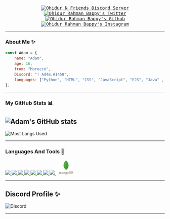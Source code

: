 <p align="center">
  <samp>
  <a href="https://discord.gg/4KVHc7zdBJ">
  <img  alt="Ohidur N Friends Discord Server" width="16px" src="https://cdn.jsdelivr.net/npm/simple-icons@v6/icons/discord.svg" />
</a>
<a href="https://twitter.com/AD4amX">
  <img  alt="Ohidur Rahman Bappy's Twitter" width="16px" src="https://cdn.jsdelivr.net/npm/simple-icons@v6/icons/twitter.svg" />
</a>
<a href="https://github.com/Ad4mDev">
  <img  alt="Ohidur Rahman Bappy's Github" width="16px" src="https://cdn.jsdelivr.net/npm/simple-icons@v6/icons/github.svg" />
</a>
<a href="https://www.instagram.com/adamx_ofc/">
  <img  alt="Ohidur Rahman Bappy's Instagram" width="16px" src="https://cdn.jsdelivr.net/npm/simple-icons@v6/icons/instagram.svg" />
</a>
  </samp>
  
  <br>
 </p>

---

<h3>About Me ✨</h3>

```js
const Adam = {
    name: "Adam",
    age: 16,
    from: "Morocco",
    Discord: "! Ad4m.#1458",
    languages: ["Python", "HTML", "CSS", "JavaScript", "EJS", "Java" , "React.JS" , "Vue.JS" , "Next.js"]
};
```
---
<h3>My GitHub Stats 📊</h3>

![Adam's GitHub stats](https://github-readme-stats.vercel.app/api?username=Ad4mDev&count_private=true&show_icons=true&theme=radical)
<br>
--
![Most Langs Used](https://github-readme-stats.vercel.app/api/top-langs/?username=ad4mdev&layout=compact&theme=synthwave)

---

<h3>Languages And Tools 🚀</h3>

<p align="left"> 
    <a href="https://www.java.com" target="_blank"> <img src="https://img.icons8.com/color/48/000000/java-coffee-cup-logo.png"/> </a>
    <a href="https://reactjs.org/" target="_blank"> <img src="https://img.icons8.com/color/48/000000/react-native.png"/> </a>
    <a href="https://developer.mozilla.org/en-US/docs/Web/JavaScript" target="_blank"> <img src="https://img.icons8.com/color/48/000000/javascript.png"/> </a> 
    <a href="https://www.w3.org/html/" target="_blank"> <img src="https://img.icons8.com/color/48/000000/html-5.png"/> </a> 
    <a href="https://www.w3schools.com/css/" target="_blank"> <img src="https://img.icons8.com/color/48/000000/css3.png"/> </a> 
    <a href="https://getbootstrap.com" target="_blank"> <img src="https://img.icons8.com/color/48/000000/bootstrap.png"/> </a> 
    <a href="https://www.python.org" target="_blank"> <img src="https://img.icons8.com/color/48/000000/python.png"/> </a> 
    <a style="padding-right:8px;" href="https://nodejs.org" target="_blank"> <img src="https://img.icons8.com/color/48/000000/nodejs.png"/> </a> 
    <a href="https://www.mongodb.com/" target="_blank"> <img src="https://raw.githubusercontent.com/devicons/devicon/master/icons/mongodb/mongodb-original-wordmark.svg" alt="mongodb" width="48" height="48"/> </a> 
</p>

---
## Discord Profile ✨
![Discord](https://discord.c99.nl/widget/theme-1/764447645673455616.png)

---
